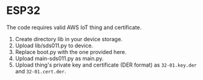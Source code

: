 # ESP32

The code requires valid AWS IoT thing and certificate.

1. Create directory lib in your device storage.
2. Upload lib/sds011.py to device.
3. Replace boot.py with the one provided here.
4. Upload main-sds011.py as main.py.
5. Upload thing's private key and certificate (DER format) as `32-01.key.der` and `32-01.cert.der`.
